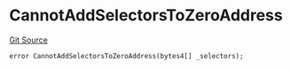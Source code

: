 # CannotAddSelectorsToZeroAddress
[Git Source](https://github.com/thrackle-io/tron/blob/570e509b7dae1b89ffe858956bb3df9bbac2510a/src/client/token/handler/diamond/HandlerDiamondLib.sol)


```solidity
error CannotAddSelectorsToZeroAddress(bytes4[] _selectors);
```

